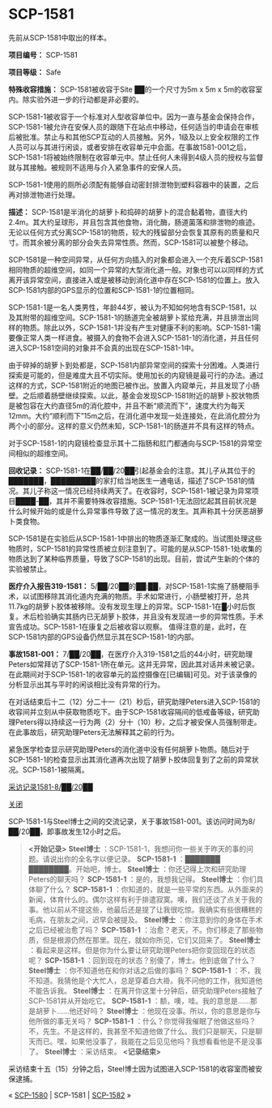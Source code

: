 # SCP-1581
                        




先前从SCP-1581中取出的样本。



**项目编号：** SCP-1581

**项目等级：** Safe

**特殊收容措施：** SCP-1581被收容于Site ██的一个尺寸为5m x 5m x 5m的收容室内。除实验外进一步的行动都是非必要的。

SCP-1581-1被收容于一个标准对人型收容单位中。因为一直与基金会保持合作，SCP-1581-1被允许在安保人员的跟随下在站点中移动，任何适当的申请会在审核后被批准。禁止与和其他SCP互动的人员接触。另外，1级及以上安全权限的工作人员可以与其进行闲谈，或者安排在收容单元中会面。在事故1581-001之后，SCP-1581-1将被始终限制在收容单元中。禁止任何人未得到4级人员的授权与监督就与其接触。被规则不适用与介入紧急事件的安保人员。

SCP-1581-1使用的厕所必须配有能够自动密封排泄物到塑料容器中的装置，之后再对排泄物进行处理。

**描述：** SCP-1581是半消化的胡萝卜和捣碎的胡萝卜的混合黏着物，直径大约2.4m。其大约呈球形，并且包含其他食物，消化酶，肠道菌落和排泄物的痕迹。无论以任何方式分离SCP-1581的物质，较大的残留部分会恢复其原有的质量和尺寸。而其余被分离的部分会失去异常性质。然而，SCP-1581可以被整个移动。

SCP-1581是一种空间异常，从任何方向插入的对象都会进入一个充斥着SCP-1581相同物质的超维空间，如同一个异常的大型消化道一般。对象也可以以同样的方式离开该异常空间，直接进入或是被移动到消化道中存在SCP-1581的位置上。放入SCP-1581内部的GPS显示的位置和SCP-1581-1的位置相同。

SCP-1581-1是一名人类男性，年龄44岁，被认为不知如何地含有SCP-1581，以及其附带的超维空间。SCP-1581-1的肠道完全被胡萝卜浆给充满，并且排泄出同样的物质。除此以外，SCP-1581-1并没有产生对健康不利的影响。SCP-1581-1需要像正常人类一样进食。被摄入的食物不会进入SCP-1581-1的消化道，并且任何进入SCP-1581空间的对象并不会真的出现在SCP-1581-1中。

由于碎掉的胡萝卜到处都是，SCP-1581内部异常空间的探索十分困难。人类进行探索是可能的，但是难度大且不切实际。使用加长的内窥镜是最可行的办法。通过这样的方式，SCP-1581附近的地图已被作出。放置入内窥单元，并且发现了小肠壁。之后顺着肠壁继续探索。以此，基金会发现SCP-1581附近的胡萝卜胶状物质是被包容在大约直径5m的消化腔中，并且不断“顺流而下”，速度大约为每天12mm。大约“顺利而下”15m之后，在消化道中发现一处连接处，在此消化腔分为两个小的部分。这样的意义仍然未知，SCP-1581-1的肠道并不具有这样的特点。

对于SCP-1581-1的内窥镜检查显示其十二指肠和肛门都通向与SCP-1581的异常空间相似的超维空间。

**回收记录：** SCP-1581-1在██/██/20██引起基金会的注意。其儿子从其位于的███████，█████████的家打给当地医生一通电话，描述了SCP-1581的情况。其儿子称这一情况已经持续两天了。在收容时，SCP-1581-1被记录为异常项目████-██，其并不需要特殊收容措施。SCP-1581-1无法回忆起其目前状况是什么时候开始的或是什么异常事件导致了这一情况的发生。其声称其十分厌恶胡萝卜类食物。

SCP-1581是在实验后从SCP-1581-1中排出的物质逐渐汇聚成的。当试图处理这些物质时，SCP-1581的异常性质被立刻注意到了。可能的是从SCP-1581-1处收集的物质达到了某种临界质量，导致了SCP-1581的出现。目前，尝试产生新的个体的实验被禁止。

**医疗介入报告319-1581：** 5/██/20██的██:██，对SCP-1581-1实施了肠梗阻手术，以试图移除其消化道内充满的物质。手术如常进行，小肠壁被打开，总共11.7kg的胡萝卜胶体被移除。没有发现生理上的异常。SCP-1581-1在█小时后恢复。术后检验确实其肠内已无胡萝卜胶体，并且没有发现进一步的异常性质。手术宣告成功。SCP-1581-1在康复之后被收容以观察。
值得注意的是，此时，在SCP-1581内部的GPS设备仍然显示其在SCP-1581-1的内部。

**事故1581-001：** 7/██/20██，在医疗介入319-1581之后的44小时，研究助理Peters如常拜访了SCP-1581-1所在单元。这并无异常，因此其对话并未被记录。在此期间对于SCP-1581-1的收容单元的监控摄像在[已编辑]可见。对于该录像的分析显示出其与平时的闲谈相比没有异常的行为。

在对话结束后十二（12）分二十一（21）秒后，研究助理Peters进入SCP-1581的收容间并立刻从中获取物质吃下。由于SCP-1581收容隔间的低戒备等级，研究助理Peters得以持续这一行为两（2）分十（10）秒，之后才被安保人员强制带走。在此事故后，研究助理Peters无法解释其之前的行为。

紧急医学检查显示研究助理Peters的消化道中没有任何胡萝卜物质。随后对于SCP-1581-1的检查显示出其消化道再次出现了胡萝卜胶体回复到了之前的异常状况。SCP-1581-1被隔离。


<a shape='rect' class='collapsible-block-link' href='javascript:;'>&#37319;&#35775;&#35760;&#24405;1581-8/&#9608;&#9608;/20&#9608;&#9608;</a>

<a shape='rect' class='collapsible-block-link' href='javascript:;'>&#20851;&#38381;</a>

SCP-1581-1与Steel博士之间的交流记录，关于事故1581-001。该访问时间为8/██/20██，即事故发生12小时之后。


> **<开始记录>** 
**Steel博士** ：SCP-1581-1，我想问你一些关于昨天的事的问题。请说出你的全名字以便记录。
**SCP-1581-1** ：███████ ████████。开始吧，博士。
**Steel博士** ：你还记得上次和研究助理Peters的聊天吗？
**SCP-1581-1** ：是的，我想我记得。
**Steel博士** ：你们具体聊了什么？
**SCP-1581-1** ：你知道的，就是一些平常的东西。从外面来的新闻，体育什么的。偶尔这样有利于排遣寂寞。噢，我们还谈了点关于我的事。他以前从不提这些，他最后还是提了让我很吃惊。我确实有些很糟糕的毛病，在朋友之间，迟早会被提及。
**Steel博士** ：你注意到你的身体在手术之后已经被治愈了吗？
**SCP-1581-1** ：治愈？老天，不。你们移走了那些物质，但是根源仍然在那里。现在，就如你所见，它们又回来了。
**Steel博士** ：看起来是这样。但是你为什么要让研究助理Peters把你变回现在的状态呢？
**SCP-1581-1** ：回到现在的状态？别傻了，博士。他到底做了什么？
**Steel博士** ：你不知道他在和你对话之后做的事吗？
**SCP-1581-1** ：不，我不知道。我猜他是个大忙人，总是穿着白大褂。我不问他的工作，我知道他不能告诉我。
**Steel博士** ：在离开你这里十分钟后，研究助理Peters接触了SCP-1581并从开始吃它。
**SCP-1581-1** ：额，噢，哇。我的意思是……那是胡萝卜……他还好吗？
**Steel博士** ：他现在没事。所以，你的意思是你与他所做的事无关吗？
**SCP-1581-1** ：什么？你觉得我催眠了他做这些吗？不，先生。不是这样的，我甚至不知道他做了什么。我们只是聊天，只是聊天而已。嘿，如果他没事了，我能在之后见见他吗？我想看看他是不是没事了。
**Steel博士** ：采访结束。
**<记录结束>** 
> 

采访结束十五（15）分钟之后，Steel博士因为试图进入SCP-1581的收容室而被安保逮捕。






« [SCP-1580](/scp-1580) | SCP-1581 | [SCP-1582](/scp-1582) »





                    
